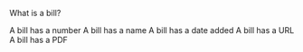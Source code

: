What is a bill?

A bill has a number
A bill has a name
A bill has a date added
A bill has a URL
A bill has a PDF
